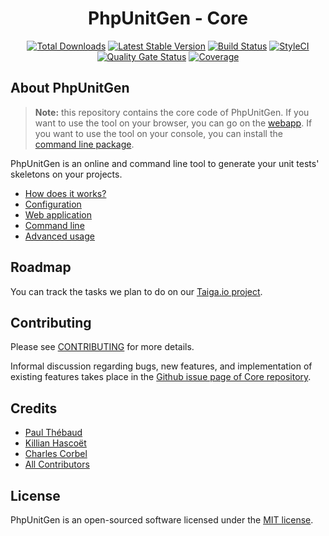 <h1 align="center">PhpUnitGen - Core</h1>

<p align="center">
<a href="https://packagist.org/packages/phpunitgen/core"><img src="https://poser.pugx.org/phpunitgen/core/d/total.svg" alt="Total Downloads"></a>
<a href="https://packagist.org/packages/phpunitgen/core"><img src="https://poser.pugx.org/phpunitgen/core/v/stable.svg" alt="Latest Stable Version"></a>
<a href="https://travis-ci.org/paul-thebaud/phpunitgen-core" target="_blank"><img src="https://travis-ci.org/paul-thebaud/phpunitgen-core.svg?branch=master" alt="Build Status"></a>
<a href="https://github.styleci.io/repos/190246590" target="_blank"><img src="https://github.styleci.io/repos/190246590/shield?branch=master&style=flat" alt="StyleCI"></a>
<a href="https://sonarcloud.io/dashboard?id=paul-thebaud_phpunitgen-core" target="_blank"><img src="https://sonarcloud.io/api/project_badges/measure?project=paul-thebaud_phpunitgen-core&metric=alert_status" alt="Quality Gate Status"></a>
<a href="https://sonarcloud.io/dashboard?id=paul-thebaud_phpunitgen-core" target="_blank"><img src="https://sonarcloud.io/api/project_badges/measure?project=paul-thebaud_phpunitgen-core&metric=coverage" alt="Coverage"></a>
</p>

## About PhpUnitGen

> **Note:** this repository contains the core code of PhpUnitGen. If you want
> to use the tool on your browser, you can go on the
> [webapp](https://phpunitgen.io). If you want to use the tool on your console,
> you can install the
> [command line package](https://github.com/paul-thebaud/phpunitgen-console).

PhpUnitGen is an online and command line tool to generate your unit tests'
skeletons on your projects.

- [How does it works?](https://phpunitgen.io/docs#/en/how-does-it-works)
- [Configuration](https://phpunitgen.io/docs#/en/configuration)
- [Web application](https://phpunitgen.io/docs#/en/webapp)
- [Command line](https://phpunitgen.io/docs#/en/command-line)
- [Advanced usage](https://phpunitgen.io/docs#/en/advanced-usage)

## Roadmap

You can track the tasks we plan to do on our
[Taiga.io project](https://tree.taiga.io/project/paul-thebaud-phpunitgen/kanban).

## Contributing

Please see [CONTRIBUTING](CONTRIBUTING.md) for more details.

Informal discussion regarding bugs, new features, and implementation of
existing features takes place in the
[Github issue page of Core repository](https://github.com/paul-thebaud/phpunitgen-core/issues).

## Credits

- [Paul Thébaud](https://github/paul-thebaud)
- [Killian Hascoët](https://github.com/KillianH)
- [Charles Corbel](https://dribbble.com/CorbelC)
- [All Contributors](https://github.com/paul-thebaud/phpunitgen-core/graphs/contributors)

## License

PhpUnitGen is an open-sourced software licensed under the
[MIT license](https://opensource.org/licenses/MIT).
